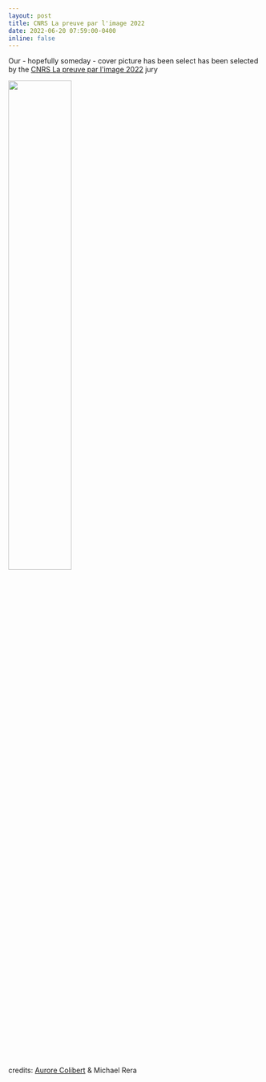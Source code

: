 ```yaml
---
layout: post
title: CNRS La preuve par l'image 2022
date: 2022-06-20 07:59:00-0400
inline: false
---
```


Our - hopefully someday - cover picture has been select has been selected by the <a href="https://www.concours-preuve-image.fr/">CNRS La preuve par l'image 2022</a> jury

<img src="https://user-images.githubusercontent.com/27353251/178017995-6663ecde-452b-4cb2-bd20-6bf3560ae297.jpg" width=50%> </img>

credits: <a href="https://www.aurorecolibert.com/">Aurore Colibert</a> & Michael Rera 
